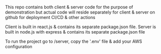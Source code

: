 This repo contains both client & server code for the purpose of demonstration but actual code will 
reside separately for client & server on github for deployment CI/CD & other actions

Client is built in react.js & contains its separate package.json file.
Server is built in node.js with express & contains its separate package.json file

To run the project go to /server, copy the '.env' file & add your AWS configuration 